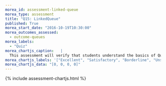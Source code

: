 ```yaml
---
morea_id: assessment-linked-queue
morea_type: assessment
title: "Q15: LinkedQueue"
published: True
morea_start_date: "2016-10-19T10:30:00"
morea_outcomes_assessed: 
  - outcome-queues
morea_labels: 
  - "Quiz"
morea_chartjs_caption:   |
  This assessment will verify that students understand the basics of Queues by implementing an LinkedNode based queue.
morea_chartjs_labels: '["Excellent", "Satisfactory", "Borderline", "Unsatisfactory"]'
morea_chartjs_data: "[0, 0, 0, 0]"
---
```


{%  include assessment-chartjs.html  %}